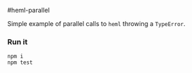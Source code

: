 #heml-parallel

Simple example of parallel calls to `heml` throwing a `TypeError`.

### Run it
```
npm i
npm test
```